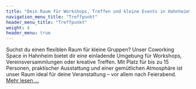 ```yaml
---
title: "Dein Raum für Workshops, Treffen und kleine Events in Hahnheim"
navigation_menu_title: "Treffpunkt"
header_menu_title: "Treffpunkt"
weight: 4
header_menu: true
---
```


Suchst du einen flexiblen Raum für kleine Gruppen?
Unser Coworking Space in Hahnheim bietet dir eine einladende Umgebung für Workshops, Vereinsversammlungen oder kreative Treffen. Mit Platz für bis zu 15 Personen, praktischer Ausstattung und einer gemütlichen Atmosphäre ist unser Raum ideal für deine Veranstaltung
– vor allem nach Feierabend. [Mehr lesen ... ](/workshops-treffen/ "Workshops - Treffen")
